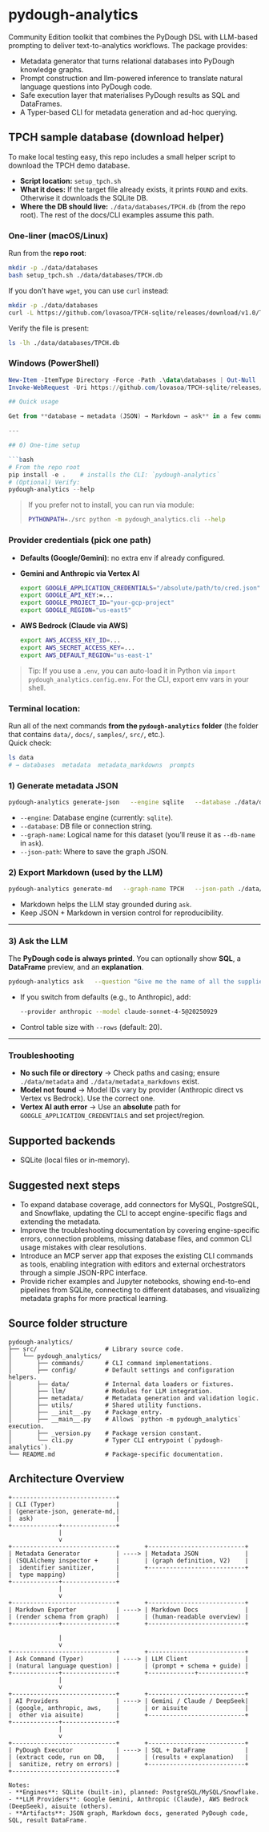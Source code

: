# pydough-analytics

Community Edition toolkit that combines the PyDough DSL with LLM-based prompting to deliver text-to-analytics workflows. The package provides:

- Metadata generator that turns relational databases into PyDough knowledge graphs.
- Prompt construction and llm-powered inference to translate natural language questions into PyDough code.
- Safe execution layer that materialises PyDough results as SQL and DataFrames.
- A Typer-based CLI for metadata generation and ad-hoc querying.

## TPCH sample database (download helper)

To make local testing easy, this repo includes a small helper script to download the TPCH demo database.

- **Script location:** `setup_tpch.sh`
- **What it does:** If the target file already exists, it prints `FOUND` and exits. Otherwise it downloads the SQLite DB.
- **Where the DB should live:** `./data/databases/TPCH.db` (from the repo root). The rest of the docs/CLI examples assume this path.

### One-liner (macOS/Linux)

Run from the **repo root**:

```bash
mkdir -p ./data/databases
bash setup_tpch.sh ./data/databases/TPCH.db
```

If you don't have `wget`, you can use `curl` instead:

```bash
mkdir -p ./data/databases
curl -L https://github.com/lovasoa/TPCH-sqlite/releases/download/v1.0/TPC-H.db -o ./data/databases/TPCH.db
```

Verify the file is present:

```bash
ls -lh ./data/databases/TPCH.db
```

### Windows (PowerShell)

```powershell
New-Item -ItemType Directory -Force -Path .\data\databases | Out-Null
Invoke-WebRequest -Uri https://github.com/lovasoa/TPCH-sqlite/releases/download/v1.0/TPC-H.db -OutFile .\data\databases\TPCH.db

## Quick usage

Get from **database → metadata (JSON) → Markdown → ask** in a few commands. This section includes *everything necessary* to run quickly.

---

## 0) One-time setup

```bash
# From the repo root
pip install -e .    # installs the CLI: `pydough-analytics`
# (Optional) Verify:
pydough-analytics --help
```

> If you prefer not to install, you can run via module:
> ```bash
> PYTHONPATH=./src python -m pydough_analytics.cli --help
> ```

### Provider credentials (pick one path)
- **Defaults (Google/Gemini)**: no extra env if already configured.
- **Gemini and Anthropic via Vertex AI**
  ```bash
  export GOOGLE_APPLICATION_CREDENTIALS="/absolute/path/to/cred.json"
  export GOOGLE_API_KEY:=...
  export GOOGLE_PROJECT_ID="your-gcp-project"
  export GOOGLE_REGION="us-east5"
  ```

- **AWS Bedrock (Claude via AWS)**
  ```bash
  export AWS_ACCESS_KEY_ID=...
  export AWS_SECRET_ACCESS_KEY=...
  export AWS_DEFAULT_REGION="us-east-1"
  ```

> Tip: If you use a `.env`, you can auto-load it in Python via `import pydough_analytics.config.env`. For the CLI, export env vars in your shell.

### **Terminal location:** 

Run all of the next commands **from the `pydough-analytics` folder** (the folder that contains `data/`, `docs/`, `samples/`, `src/`, etc.).  
 Quick check:
 ```bash
 ls data
 # → databases  metadata  metadata_markdowns  prompts
 ```

### 1) Generate metadata JSON

```bash
pydough-analytics generate-json   --engine sqlite   --database ./data/databases/TPCH.db   --graph-name TPCH   --json-path ./data/metadata/Tpch_graph.json
```

- `--engine`: Database engine (currently: `sqlite`).
- `--database`: DB file or connection string.
- `--graph-name`: Logical name for this dataset (you’ll reuse it as `--db-name` in `ask`).
- `--json-path`: Where to save the graph JSON.


### 2) Export Markdown (used by the LLM)

```bash
pydough-analytics generate-md   --graph-name TPCH   --json-path ./data/metadata/Tpch_graph.json   --md-path ./data/metadata_markdowns/Tpch.md
```

- Markdown helps the LLM stay grounded during `ask`.
- Keep JSON + Markdown in version control for reproducibility.

---

### 3) Ask the LLM

The **PyDough code is always printed**. You can optionally show **SQL**, a **DataFrame** preview, and an **explanation**.

```bash
pydough-analytics ask   --question "Give me the name of all the suppliers from the United States"   --engine sqlite   --database ./data/databases/TPCH.db   --db-name TPCH   --md-path ./data/metadata_markdowns/Tpch.md   --kg-path ./data/metadata/Tpch_graph.json   --show-sql --show-df --show-explanation
```

- If you switch from defaults (e.g., to Anthropic), add:
  ```bash
  --provider anthropic --model claude-sonnet-4-5@20250929
  ```
- Control table size with `--rows` (default: 20).

---

### Troubleshooting

- **No such file or directory** → Check paths and casing; ensure `./data/metadata` and `./data/metadata_markdowns` exist.
- **Model not found** → Model IDs vary by provider (Anthropic direct vs Vertex vs Bedrock). Use the correct one.
- **Vertex AI auth error** → Use an **absolute** path for `GOOGLE_APPLICATION_CREDENTIALS` and set project/region.

## Supported backends

- SQLite (local files or in-memory).

## Suggested next steps

- To expand database coverage, add connectors for MySQL, PostgreSQL, and Snowflake, updating the CLI to accept engine-specific flags and extending the metadata.
- Improve the troubleshooting documentation by covering engine-specific errors, connection problems, missing database files, and common CLI usage mistakes with clear resolutions.
- Introduce an MCP server app that exposes the existing CLI commands as tools, enabling integration with editors and external orchestrators through a simple JSON-RPC interface.
- Provide richer examples and Jupyter notebooks, showing end-to-end pipelines from SQLite, connecting to different databases, and visualizing metadata graphs for more practical learning.


## Source folder structure

```
pydough-analytics/
├── src/                   # Library source code.
│   └── pydough_analytics/
│       ├── commands/      # CLI command implementations.
│       ├── config/        # Default settings and configuration helpers.
│       ├── data/          # Internal data loaders or fixtures.
│       ├── llm/           # Modules for LLM integration.
│       ├── metadata/      # Metadata generation and validation logic.
│       ├── utils/         # Shared utility functions.
│       ├── __init__.py    # Package entry.
│       ├── __main__.py    # Allows `python -m pydough_analytics` execution.
│       ├── _version.py    # Package version constant.
│       └── cli.py         # Typer CLI entrypoint (`pydough-analytics`).
└── README.md              # Package-specific documentation.
```

## Architecture Overview

```
+-----------------------------+                               
| CLI (Typer)                 |                               
| (generate-json, generate-md,|                               
|  ask)                       |                               
+-------------+---------------+                               
              |                                               
              v                                               
+-----------------------------+       +---------------------------+       
| Metadata Generator          | ----> | Metadata JSON             |       
| (SQLAlchemy inspector +     |       | (graph definition, V2)    |       
|  identifier sanitizer,      |       +---------------------------+       
|  type mapping)              |                                               
+-------------+---------------+                                               
              |                                               
              v                                               
+-----------------------------+       +---------------------------+       
| Markdown Exporter           | ----> | Markdown Docs             |       
| (render schema from graph)  |       | (human-readable overview) |       
+-------------+---------------+       +---------------------------+       

              |
              v
+-----------------------------+       +---------------------------+       
| Ask Command (Typer)         | ----> | LLM Client                |       
| (natural language question) |       | (prompt + schema + guide) |       
+-------------+---------------+       +-------------+-------------+       
              |                                                    
              v                                                    
+-----------------------------+       +---------------------------+       
| AI Providers                | ----> | Gemini / Claude / DeepSeek|       
| (google, anthropic, aws,    |       | or aisuite                |       
|  other via aisuite)         |       +---------------------------+       
+-------------+---------------+                                      
              |                                                    
              v                                                    
+-----------------------------+       +---------------------------+       
| PyDough Executor            | ----> | SQL + DataFrame           |       
| (extract code, run on DB,   |       | (results + explanation)   |       
|  sanitize, retry on errors) |       +---------------------------+       
+-----------------------------+                                            

Notes:
- **Engines**: SQLite (built-in), planned: PostgreSQL/MySQL/Snowflake.
- **LLM Providers**: Google Gemini, Anthropic (Claude), AWS Bedrock (DeepSeek), aisuite (others).
- **Artifacts**: JSON graph, Markdown docs, generated PyDough code, SQL, result DataFrame.
```